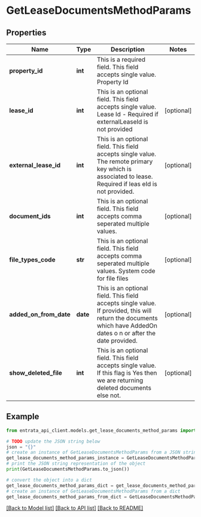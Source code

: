 # GetLeaseDocumentsMethodParams


## Properties

Name | Type | Description | Notes
------------ | ------------- | ------------- | -------------
**property_id** | **int** | This is a required field. This field accepts single value. Property Id | 
**lease_id** | **int** | This is an optional field. This field accepts single value. Lease Id - Required if externalLeaseId is not provided | [optional] 
**external_lease_id** | **int** | This is an optional field. This field accepts single value. The remote primary key which is associated to lease. Required if leas eId is not provided. | [optional] 
**document_ids** | **int** | This is an optional field. This field accepts comma seperated multiple values. | [optional] 
**file_types_code** | **str** | This is an optional field. This field accepts comma seperated multiple values. System code for file files | [optional] 
**added_on_from_date** | **date** | This is an optional field. This field accepts single value. If provided, this will return the documents which have AddedOn dates o n or after the date provided. | [optional] 
**show_deleted_file** | **int** | This is an optional field. This field accepts single value. If this flag is Yes then we are returning deleted documents else not. | [optional] 

## Example

```python
from entrata_api_client.models.get_lease_documents_method_params import GetLeaseDocumentsMethodParams

# TODO update the JSON string below
json = "{}"
# create an instance of GetLeaseDocumentsMethodParams from a JSON string
get_lease_documents_method_params_instance = GetLeaseDocumentsMethodParams.from_json(json)
# print the JSON string representation of the object
print(GetLeaseDocumentsMethodParams.to_json())

# convert the object into a dict
get_lease_documents_method_params_dict = get_lease_documents_method_params_instance.to_dict()
# create an instance of GetLeaseDocumentsMethodParams from a dict
get_lease_documents_method_params_from_dict = GetLeaseDocumentsMethodParams.from_dict(get_lease_documents_method_params_dict)
```
[[Back to Model list]](../README.md#documentation-for-models) [[Back to API list]](../README.md#documentation-for-api-endpoints) [[Back to README]](../README.md)


